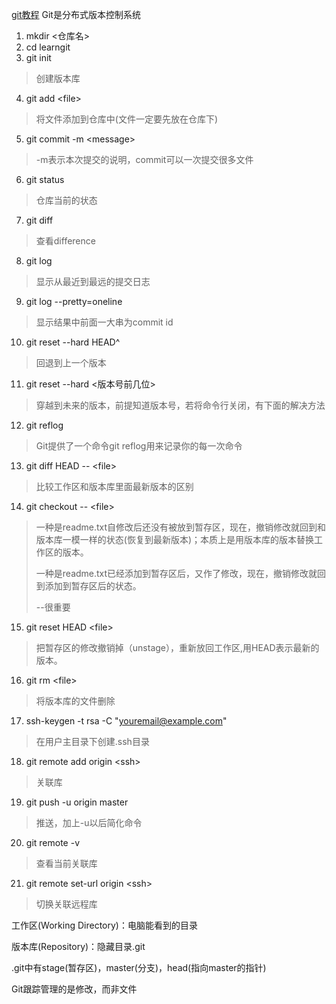 [git教程](https://www.liaoxuefeng.com/wiki/896043488029600)
Git是分布式版本控制系统
1. mkdir \<仓库名>
2. cd learngit
3. git init
> 创建版本库
4. git add \<file>
> 将文件添加到仓库中(文件一定要先放在仓库下)
5. git commit -m \<message>
> \-m表示本次提交的说明，commit可以一次提交很多文件
6. git status
> 仓库当前的状态
7. git diff
> 查看difference
8. git log
> 显示从最近到最远的提交日志
9. git log --pretty=oneline
> 显示结果中前面一大串为commit id
10. git reset --hard HEAD^
> 回退到上一个版本
11. git reset --hard \<版本号前几位>
> 穿越到未来的版本，前提知道版本号，若将命令行关闭，有下面的解决方法
12. git reflog
> Git提供了一个命令git reflog用来记录你的每一次命令
13. git diff HEAD -- \<file>
> 比较工作区和版本库里面最新版本的区别
14. git checkout -- \<file>
> 一种是readme.txt自修改后还没有被放到暂存区，现在，撤销修改就回到和版本库一模一样的状态(恢复到最新版本)；本质上是用版本库的版本替换工作区的版本。
> 
> 一种是readme.txt已经添加到暂存区后，又作了修改，现在，撤销修改就回到添加到暂存区后的状态。
>
> --很重要
15. git reset HEAD \<file>
> 把暂存区的修改撤销掉（unstage），重新放回工作区,用HEAD表示最新的版本。
16. git rm \<file>
> 将版本库的文件删除
17. ssh-keygen -t rsa -C "youremail@example.com"
> 在用户主目录下创建.ssh目录
18. git remote add origin \<ssh>
> 关联库
19. git push -u origin master
> 推送，加上-u以后简化命令
20. git remote -v
> 查看当前关联库
21. git remote set-url origin \<ssh>
> 切换关联远程库


工作区(Working Directory)：电脑能看到的目录

版本库(Repository)：隐藏目录.git

.git中有stage(暂存区)，master(分支)，head(指向master的指针)

Git跟踪管理的是修改，而非文件
